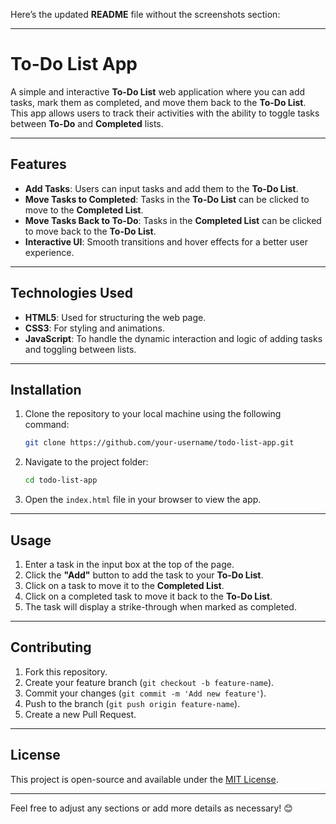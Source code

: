 Here’s the updated **README** file without the screenshots section:

---

# To-Do List App

A simple and interactive **To-Do List** web application where you can add tasks, mark them as completed, and move them back to the **To-Do List**. This app allows users to track their activities with the ability to toggle tasks between **To-Do** and **Completed** lists.

---

## Features

- **Add Tasks**: Users can input tasks and add them to the **To-Do List**.
- **Move Tasks to Completed**: Tasks in the **To-Do List** can be clicked to move to the **Completed List**.
- **Move Tasks Back to To-Do**: Tasks in the **Completed List** can be clicked to move back to the **To-Do List**.
- **Interactive UI**: Smooth transitions and hover effects for a better user experience.
  
---

## Technologies Used

- **HTML5**: Used for structuring the web page.
- **CSS3**: For styling and animations.
- **JavaScript**: To handle the dynamic interaction and logic of adding tasks and toggling between lists.

---

## Installation

1. Clone the repository to your local machine using the following command:
   ```bash
   git clone https://github.com/your-username/todo-list-app.git
   ```

2. Navigate to the project folder:
   ```bash
   cd todo-list-app
   ```

3. Open the `index.html` file in your browser to view the app.

---

## Usage

1. Enter a task in the input box at the top of the page.
2. Click the **"Add"** button to add the task to your **To-Do List**.
3. Click on a task to move it to the **Completed List**.
4. Click on a completed task to move it back to the **To-Do List**.
5. The task will display a strike-through when marked as completed.

---

## Contributing

1. Fork this repository.
2. Create your feature branch (`git checkout -b feature-name`).
3. Commit your changes (`git commit -m 'Add new feature'`).
4. Push to the branch (`git push origin feature-name`).
5. Create a new Pull Request.

---

## License

This project is open-source and available under the [MIT License](LICENSE).

---

Feel free to adjust any sections or add more details as necessary! 😊
